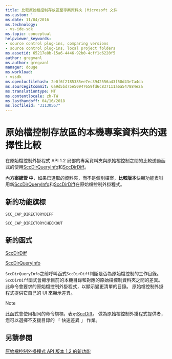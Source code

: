 ```yaml
---
title: 比較原始檔控制存放區至專案資料夾 |Microsoft 文件
ms.custom: ''
ms.date: 11/04/2016
ms.technology:
- vs-ide-sdk
ms.topic: conceptual
helpviewer_keywords:
- source control plug-ins, comparing versions
- source control plug-ins, local project folders
ms.assetid: 65217e8b-15a6-4446-92b0-4cff1c6220f5
author: gregvanl
ms.author: gregvanl
manager: douge
ms.workload:
- vssdk
ms.openlocfilehash: 2e0f6f2185385ee7ec3942556a43f58d43e7a4da
ms.sourcegitcommit: 6a9d5bd75e50947659fd6c837111a6a547884e2a
ms.translationtype: MT
ms.contentlocale: zh-TW
ms.lasthandoff: 04/16/2018
ms.locfileid: "31130567"
---
```

# <a name="optional-comparison-of-local-project-folder-to-source-control-store"></a>原始檔控制存放區的本機專案資料夾的選擇性比較
在原始檔控制外掛程式 API 1.2 局部的專案資料夾與原始檔控制之間的比較透過函式的使用[SccDirQueryInfo](../../extensibility/sccdirqueryinfo-function.md)和[SccDirDiff](../../extensibility/sccdirdiff-function.md)。  
  
 內**方案總管 中**，如果已選取的資料夾，而不是個別檔案，**比較版本**快顯功能表叫用新[SccDirQueryInfo](../../extensibility/sccdirqueryinfo-function.md)和[SccDirDiff](../../extensibility/sccdirdiff-function.md)在原始檔控制外掛程式。  
  
## <a name="new-capability-flags"></a>新的功能旗標  
 `SCC_CAP_DIRECTORYDIFF`  
  
 `SCC_CAP_DIRECTORYCHECKOUT`  
  
## <a name="new-functions"></a>新的函式  
 [SccDirDiff](../../extensibility/sccdirdiff-function.md)  
  
 [SccDirQueryInfo](../../extensibility/sccdirqueryinfo-function.md)  
  
 `SccDirQueryInfo`之前呼叫函式`SccDirDiff`判斷是否為原始檔控制的工作目錄。 `SccDirDiff`函式會顯示目前的本機目錄和對應的原始檔控制資料夾之間的差異。 此命令會要求的原始檔控制外掛程式，以顯示變更清單的目錄。 原始檔控制外掛程式提供它自己的 UI 來顯示差異。  
  
> [!NOTE]
>  此函式會使用相同的命令旗標，表示[SccDiff](../../extensibility/sccdiff-function.md)。 做為原始檔控制外掛程式提供者，您可以選擇不支援目錄的 「 快速差異 」 作業。  
  
## <a name="see-also"></a>另請參閱  
 [原始檔控制外掛程式 API 版本 1.2 的新功能](../../extensibility/internals/what-s-new-in-the-source-control-plug-in-api-version-1-2.md)
